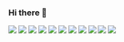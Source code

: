 ### Hi there 👋

<!--
**WestSix/WestSix** is a ✨ _special_ ✨ repository because its `README.md` (this file) appears on your GitHub profile.

Here are some ideas to get you started:

- 🔭 I’m currently working on ...
- 🌱 I’m currently learning ...
- 👯 I’m looking to collaborate on ...
- 🤔 I’m looking for help with ...
- 💬 Ask me about ...
- 📫 How to reach me: ...
- 😄 Pronouns: ...
- ⚡ Fun fact: ...
-->
<!--깃헙 레포 사용 언어 수-->
<img src="https://img.shields.io/github/languages/count/WestSix/HTML">
<img src="https://img.shields.io/github/languages/count/WestSix/myJavaPRJ">
<!--깃헙 레포 최다 빈도 언어-->
<img src="https://img.shields.io/github/languages/top/WestSix/HTML">
<img src="https://img.shields.io/github/languages/top/WestSix/myJavaPRJ">
<!--깃헙 레포 코드 용량-->
<img src="https://img.shields.io/github/languages/code-size/WestSix/HTML">
<!--깃헙 레포 용량-->
<img src="https://img.shields.io/github/repo-size/WestSix/HTML">
<img src="https://img.shields.io/github/repo-size/WestSix/myJavaPRJ">
<!--깃헙 레포 오픈 이슈 개수-->
<img src="https://img.shields.io/github/issues/WestSix/">
<!--깃헙 레포 닫힌 이슈 개수-->
<img src="https://img.shields.io/github/issues-closed/WestSix/">
<!--깃헙 레포 주간 커밋 수-->
<img src="https://img.shields.io/github/commit-activity/w/WestSix/HTML">
<!--깃헙 레포 라스트 커밋 날짜-->
<img src="https://img.shields.io/github/last-commit/WestSix/HTML">
